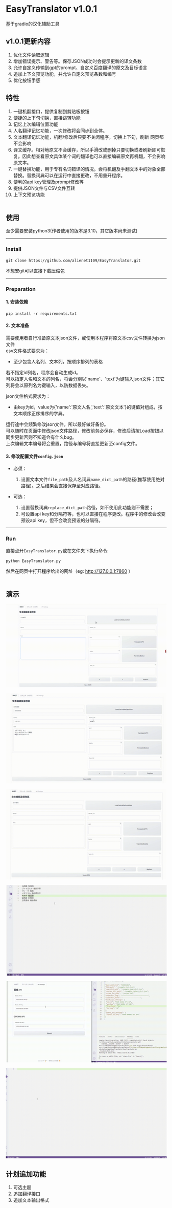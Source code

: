 # EasyTranslator v1.0.1
基于gradio的汉化辅助工具

## v1.0.1更新内容
1. 优化文件读取逻辑
2. 增加错误提示、警告等。保存JSON成功时会提示更新的译文条数
3. 允许自定义传输到gpt的prompt、自定义百度翻译的原文及目标语言
4. 追加上下文预览功能，并允许自定义预览条数和编号
5. 优化按钮手感

## 特性
1. 一键机翻接口，提供复制到剪贴板按钮
2. 便捷的上下句切换，直接跳转功能
3. 记忆上次编辑位置功能
4. 人名翻译记忆功能，一次修改将会同步到全体。
5. 文本翻译记忆功能，机翻/修改后只要不关闭程序，切换上下句，刷新 网页都不会影响
6. 译文缓存。相对地原文不会缓存，所以手滑改或删掉只要切换或者刷新即可恢复。因此想查看原文具体某个词的翻译也可以直接编辑原文再机翻，不会影响原文本。
7. 一键替换功能，用于专有名词错译的情况。会将机翻及手翻文本中的对象全部替换。替换词典可以在运行中直接更改，不用重开程序。
8. 便利的api key管理及prompt修改等
9. 提供JSON文件与CSV文件互转
10. 上下文预览功能
<br><br>

## 使用
至少需要安装python3(作者使用的版本是3.10，其它版本尚未测试)
***
### Install
```
git clone https://github.com/alienet1109/EasyTranslator.git
```
不想安git可以直接下载压缩包
***
### Preparation
#### 1. 安装依赖
```
pip install -r requirements.txt
```
#### 2. 文本准备
需要使用者自行准备原文本json文件，或使用本程序将原文本csv文件转换为json文件 \
csv文件格式要求为：
* 至少包含人名列、文本列，按顺序排列的表格 

若不指定id列名，程序会自动生成id。 \
可以指定人名和文本的列名，将会分别以'name'、'text'为键输入json文件；其它列将会以原列名为键输入，以防数据丢失。

json文件格式要求为：
* 由key为id，value为{'name':'原文人名','text':'原文文本'}的键值对组成，按文本顺序正序排序的字典。

运行途中会频繁修改json文件，所以最好做好备份。\
可以随时在页面中修改json文件路径，修改前务必保存，修改后请按Load按钮以同步更新否则不知道会有什么bug。\
上次编辑文本编号将会重置，路径与编号将直接更新至config文件。

#### 3. 修改配置文件`config.json`
* 必须：
    1. 设置文本文件`file_path`及人名词典`name_dict_path`的路径(推荐使用绝对路径)。之后结果会直接保存至对应路径。

* 可选：
    1. 设置替换词典`replace_dict_path`路径，如不使用此功能则不需要；
    2. 可设置api key和分隔符等，也可以直接在程序更改。程序中的修改会改变预设api key，但不会改变预设的分隔符。
***
### Run
直接点开`EasyTranslator.py`或在文件夹下执行命令:
```
python EasyTranslator.py
```
然后在网页中打开程序给出的网址（eg: http://127.0.0.1:7860 ）
<br><br>

## 演示

![image](https://github.com/alienet1109/EasyTranslator/blob/master/assets/id%20search.gif)

![image](https://github.com/alienet1109/EasyTranslator/blob/master/assets/name.gif)

![image](https://github.com/alienet1109/EasyTranslator/blob/master/assets/last%26next%20text.gif)

![image](https://github.com/alienet1109/EasyTranslator/blob/master/assets/replace.gif)

![image](https://github.com/alienet1109/EasyTranslator/blob/master/assets/api%20key%20setting.gif)

![image](https://github.com/alienet1109/EasyTranslator/blob/master/assets/derive%20text.gif)

## 计划追加功能
1. 可选主题
2. 追加翻译接口
3. 追加文本输出格式